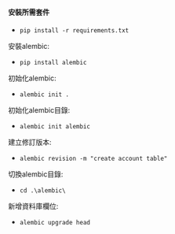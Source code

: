 #### 安裝所需套件
- `pip install -r requirements.txt`

安裝alembic:
- `pip install alembic`

初始化alembic:
- `alembic init .`

初始化alembic目錄:
- `alembic init alembic`

建立修訂版本:
- `alembic revision -m "create account table"`

切換alembic目錄:
- `cd .\alembic\`

新增資料庫欄位:
- `alembic upgrade head`

